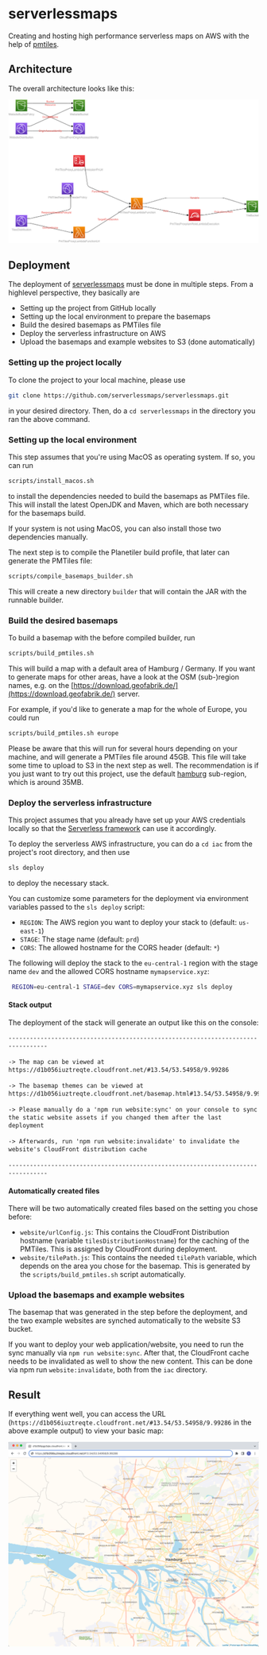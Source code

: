 # serverlessmaps
Creating and hosting high performance serverless maps on AWS with the help of [pmtiles](https://protomaps.com/docs/pmtiles).

## Architecture
The overall architecture looks like this:

![Serverless architecture for maps on AWS](docs/architecture.png)

## Deployment
The deployment of [serverlessmaps](https://serverlessmaps.com) must be done in multiple steps. From a highlevel perspective, they basically are

* Setting up the project from GitHub locally
* Setting up the local environment to prepare the basemaps
* Build the desired basemaps as PMTiles file
* Deploy the serverless infrastructure on AWS
* Upload the basemaps and example websites to S3 (done automatically)

### Setting up the project locally
To clone the project to your local machine, please use

```bash
git clone https://github.com/serverlessmaps/serverlessmaps.git
```

in your desired directory. Then, do a `cd serverlessmaps` in the directory you ran the above command.

### Setting up the local environment
This step assumes that you're using MacOS as operating system. If so, you can run

```bash
scripts/install_macos.sh
```

to install the dependencies needed to build the basemaps as PMTiles file. This will install the latest OpenJDK and Maven, which are both necessary for the basemaps build.

If your system is not using MacOS, you can also install those two dependencies manually.

The next step is to compile the Planetiler build profile, that later can generate the PMTiles file:

```bash
scripts/compile_basemaps_builder.sh
```

This will create a new directory `builder` that will contain the JAR with the runnable builder.

### Build the desired basemaps
To build a basemap with the before compiled builder, run

```bash
scripts/build_pmtiles.sh
```

This will build a map with a default area of Hamburg / Germany. If you want to generate maps for other areas, have a look at the OSM (sub-)region names, e.g. on the [https://download.geofabrik.de/](https://download.geofabrik.de/) server.

For example, if you'd like to generate a map for the whole of Europe, you could run

```bash
scripts/build_pmtiles.sh europe
```

Please be aware that this will run for several hours depending on your machine, and will generate a PMTiles file around 45GB. This file will take some time to upload to S3 in the next step as well. The recommendation is if you just want to try out this project, use the default [hamburg](https://download.geofabrik.de/europe/germany/hamburg.html) sub-region, which is around 35MB.

### Deploy the serverless infrastructure
This project assumes that you already have set up your AWS credentials locally so that the [Serverless framework](https://www.serverless.com) can use it accordingly.

To deploy the serverless AWS infrastructure, you can do a `cd iac` from the project's root directory, and then use 

```bash
sls deploy
```

to deploy the necessary stack.

You can customize some parameters for the deployment via environment variables passed to the `sls deploy` script:

* `REGION`: The AWS region you want to deploy your stack to (default: `us-east-1`)
* `STAGE`: The stage name (default: `prd`) 
* `CORS`: The allowed hostname for the CORS header (default: `*`)

The following will deploy the stack to the `eu-central-1` region with the stage name `dev` and the allowed CORS hostname `mymapservice.xyz`:

```bash
 REGION=eu-central-1 STAGE=dev CORS=mymapservice.xyz sls deploy
```

#### Stack output
The deployment of the stack will generate an output like this on the console:

```text
---------------------------------------------------------------------------------

-> The map can be viewed at https://d1b056iuztreqte.cloudfront.net/#13.54/53.54958/9.99286

-> The basemap themes can be viewed at https://d1b056iuztreqte.cloudfront.net/basemap.html#13.54/53.54958/9.99286

-> Please manually do a 'npm run website:sync' on your console to sync the static website assets if you changed them after the last deployment

-> Afterwards, run 'npm run website:invalidate' to invalidate the website's CloudFront distribution cache

---------------------------------------------------------------------------------
```

#### Automatically created files
There will be two automatically created files based on the setting you chose before:

* `website/urlConfig.js`: This contains the CloudFront Distribution hostname (variable `tilesDistributionHostname`) for the caching of the PMTiles. This is assigned by CloudFront during deployment.
* `website/tilePath.js`: This contains the needed `tilePath` variable, which depends on the area you chose for the basemap. This is generated by the `scripts/build_pmtiles.sh` script automatically. 

### Upload the basemaps and example websites
The basemap that was generated in the step before the deployment, and the two example websites are synched automatically to the website S3 bucket.

If you want to deploy your web application/website, you need to run the sync manually via `npm run website:sync`. After that, the CloudFront cache needs to be invalidated as well to show the new content. This can be done via npm run `website:invalidate`, both from the `iac` directory.

## Result
If everything went well, you can access the URL (`https://d1b056iuztreqte.cloudfront.net/#13.54/53.54958/9.99286` in the above example output) to view your basic map:

![Example website](docs/example_website.png)

